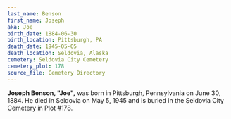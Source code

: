 ```yaml
---
last_name: Benson
first_name: Joseph
aka: Joe
birth_date: 1884-06-30
birth_location: Pittsburgh, PA
death_date: 1945-05-05
death_location: Seldovia, Alaska
cemetery: Seldovia City Cemetery
cemetery_plot: 178
source_file: Cemetery Directory
---
```

**Joseph Benson, "Joe",** was born in Pittsburgh, Pennsylvania on June 30, 1884.  He died in Seldovia on May 5, 1945 and is buried in the Seldovia City Cemetery in Plot #178.  
